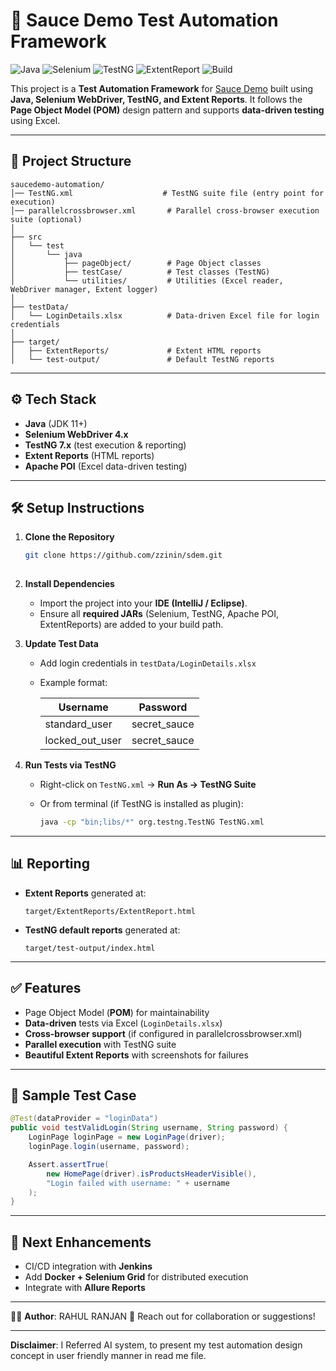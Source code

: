 
# 🚀 Sauce Demo Test Automation Framework

![Java](https://img.shields.io/badge/Java-11%2B-blue)
![Selenium](https://img.shields.io/badge/Selenium-4.x-brightgreen)
![TestNG](https://img.shields.io/badge/TestNG-7.x-orange)
![ExtentReport](https://img.shields.io/badge/Reporting-Extent-lightgrey)
![Build](https://img.shields.io/badge/Build-Passing-success)

This project is a **Test Automation Framework** for [Sauce Demo](https://www.saucedemo.com/) built using **Java, Selenium WebDriver, TestNG, and Extent Reports**.
It follows the **Page Object Model (POM)** design pattern and supports **data-driven testing** using Excel.

---

## 📂 Project Structure

```
saucedemo-automation/
│── TestNG.xml                    # TestNG suite file (entry point for execution)
│── parallelcrossbrowser.xml       # Parallel cross-browser execution suite (optional)
│
├── src
│   └── test
│       └── java
│           ├── pageObject/        # Page Object classes
│           ├── testCase/          # Test classes (TestNG)
│           └── utilities/         # Utilities (Excel reader, WebDriver manager, Extent logger)
│
├── testData/
│   └── LoginDetails.xlsx          # Data-driven Excel file for login credentials
│
├── target/
│   ├── ExtentReports/             # Extent HTML reports
│   └── test-output/               # Default TestNG reports
```

---

## ⚙️ Tech Stack

* **Java** (JDK 11+)
* **Selenium WebDriver 4.x**
* **TestNG 7.x** (test execution & reporting)
* **Extent Reports** (HTML reports)
* **Apache POI** (Excel data-driven testing)

---

## 🛠️ Setup Instructions

1. **Clone the Repository**

   ```bash
   git clone https://github.com/zzinin/sdem.git
  
   ```

2. **Install Dependencies**

   * Import the project into your **IDE (IntelliJ / Eclipse)**.
   * Ensure all **required JARs** (Selenium, TestNG, Apache POI, ExtentReports) are added to your build path.

3. **Update Test Data**

   * Add login credentials in `testData/LoginDetails.xlsx`
   * Example format:

     | Username          | Password      |
     | ----------------- | ------------- |
     | standard\_user    | secret\_sauce |
     | locked\_out\_user | secret\_sauce |

4. **Run Tests via TestNG**

   * Right-click on `TestNG.xml` → **Run As → TestNG Suite**
   * Or from terminal (if TestNG is installed as plugin):

     ```bash
     java -cp "bin;libs/*" org.testng.TestNG TestNG.xml
     ```

---

## 📊 Reporting

* **Extent Reports** generated at:

  ```
  target/ExtentReports/ExtentReport.html
  ```
* **TestNG default reports** generated at:

  ```
  target/test-output/index.html
  ```

---

## ✅ Features

* Page Object Model (**POM**) for maintainability
* **Data-driven** tests via Excel (`LoginDetails.xlsx`)
* **Cross-browser support** (if configured in parallelcrossbrowser.xml)
* **Parallel execution** with TestNG suite
* **Beautiful Extent Reports** with screenshots for failures

---

## 🔧 Sample Test Case

```java
@Test(dataProvider = "loginData")
public void testValidLogin(String username, String password) {
    LoginPage loginPage = new LoginPage(driver);
    loginPage.login(username, password);

    Assert.assertTrue(
        new HomePage(driver).isProductsHeaderVisible(),
        "Login failed with username: " + username
    );
}
```

---

## 📌 Next Enhancements

* CI/CD integration with **Jenkins**
* Add **Docker + Selenium Grid** for distributed execution
* Integrate with **Allure Reports**

---

👨‍💻 **Author**: RAHUL RANJAN
📧 Reach out for collaboration or suggestions!

---

**Disclaimer**: I Referred AI system, to present my test automation design concept in user friendly manner in read me file. 


